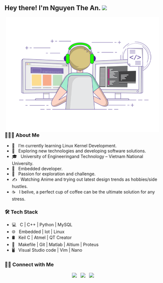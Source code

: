 <h2> Hey there! I'm Nguyen The An. <img src="https://github.com/souvikguria98/souvikguria98/blob/master/Hi.gif" width="25"></h2>
<img align="right" alt="GIF" src="https://raw.githubusercontent.com/devSouvik/devSouvik/master/gif3.gif" width="500"/>

<h3> 👨🏻‍💻 About Me </h3>

- 🔭 &nbsp; I’m currently learning Linux Kernel Development.
- 🤔 &nbsp; Exploring new technologies and developing software solutions.
- 🎓 &nbsp; University of Engineeringand Technology – Vietnam National University.
- 💼 &nbsp; Embedded developer. 
- 🌱 &nbsp; Passion for exploration and challenge.
- ✍️ &nbsp; Watching Anime and trying out latest design trends as hobbies/side hustles.
- ☕ &nbsp; I belive, a perfect cup of coffee can be the ultimate solution for any stress. 

<h3>🛠 Tech Stack</h3>

- 💻 &nbsp; C | C++ | Python | MySQL
- 🌐 &nbsp; Embedded | Iot | Linux
- 🛢 &nbsp; Keil C | Atmel | QT Creator 
- 🔧 &nbsp; Makefile | Git | Matlab | Altium | Proteus 
- 🖥 &nbsp; Visual Studio code | Vim | Nano 


<h3> 🤝🏻 Connect with Me </h3>

<p align="center">
&nbsp; <a href="https://www.instagram.com/anthanh.uet/" target="_blank" rel="noopener noreferrer"><img src="https://img.icons8.com/plasticine/100/000000/instagram-new.png" width="50" /></a>  
&nbsp; <a href="https://www.linkedin.com/in/theanuet/" target="_blank" rel="noopener noreferrer"><img src="https://img.icons8.com/plasticine/100/000000/linkedin.png" width="50" /></a>
&nbsp; <a href="mailto:annguyenthe691@gmail.com" target="_blank" rel="noopener noreferrer"><img src="https://img.icons8.com/plasticine/100/000000/gmail.png"  width="50" /></a>
</p>

